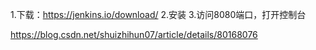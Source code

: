 1.下载：https://jenkins.io/download/
2.安装
3.访问8080端口，打开控制台

https://blog.csdn.net/shuizhihun07/article/details/80168076

